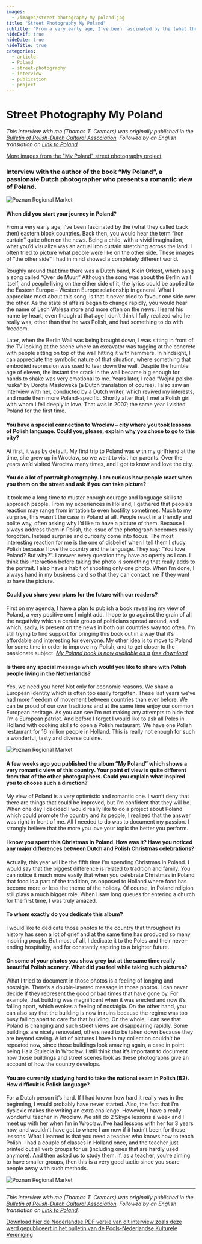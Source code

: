 ```yaml
---
images:
  - /images/street-photography-my-poland.jpg
title: "Street Photography My Poland"
subtitle: "From a very early age, I’ve been fascinated by the (what they called back then) eastern block countries. Back then, you would hear the term “iron curtain” quite often on the news. Being a child, with a vivid imagination, what you’d visualize was an actual iron curtain stretching across the land."
hideExif: true
hideDate: true
hideTitle: true
categories:
  - article
  - Poland
  - street-photography
  - interview
  - publication
  - project
---
```


# Street Photography My Poland

_This interview with me (Thomas T. Cremers) was originally published in the [Bulletin of Polish-Dutch Cultural Association](https://pnkv.nl). Followed by an English translation on [Link to Poland](https://linktopoland.com/en/my-poland-by-thomas-cremers-dutch-photographer/)._

[More images from the "My Poland" street photography project](/tags/my-poland)

### Interview with the author of the book “My Poland”, a passionate Dutch photographer who presents a romantic view of Poland.

![Poznan Regional Market](/images/life-in-contrast/zonephotos-life-in-contrast-10.jpg)

#### When did you start your journey in Poland?

From a very early age, I’ve been fascinated by the (what they called back then) eastern block countries. Back then, you would hear the term “iron curtain” quite often on the news. Being a child, with a vivid imagination, what you’d visualize was an actual iron curtain stretching across the land. I often tried to picture what people were like on the other side. These images of “the other side” I had in mind showed a completely different world.

Roughly around that time there was a Dutch band, Klein Orkest, which sang a song called “Over de Muur.” Although the song was about the Berlin wall itself, and people living on the either side of it, the lyrics could be applied to the Eastern Europe – Western Europe relationship in general. What I appreciate most about this song, is that it never tried to favour one side over the other. As the state of affairs began to change rapidly, you would hear the name of Lech Walesa more and more often on the news. I learnt his name by heart, even though at that age I don’t think I fully realized who he really was, other than that he was Polish, and had something to do with freedom.

Later, when the Berlin Wall was being brought down, I was sitting in front of the TV looking at the scene where an excavator was tugging at the concrete with people sitting on top of the wall hitting it with hammers. In hindsight, I can appreciate the symbolic nature of that situation, where something that embodied repression was used to tear down the wall. Despite the humble age of eleven, the instant the crack in the wall became big enough for hands to shake was very emotional to me. Years later, I read “Wojna polsko-ruska” by Dorota Masłowska (a Dutch translation of course). I also saw an interview with her, conducted by a Dutch writer, which revived my interests, and made them more Poland-specific. Shortly after that, I met a Polish girl with whom I fell deeply in love. That was in 2007; the same year I visited Poland for the first time.

#### You have a special connection to Wroclaw – city where you took lessons of Polish language. Could you, please, explain why you chose to go to this city?

At first, it was by default. My first trip to Poland was with my girlfriend at the time, she grew up in Wrocław, so we went to visit her parents. Over the years we’d visited Wrocław many times, and I got to know and love the city.

#### You do a lot of portrait photography. I am curious how people react when you them on the street and ask if you can take picture?

It took me a long time to muster enough courage and language skills to approach people. From my experiences in Holland, I gathered that people’s reaction may range from irritation to even hostility sometimes. Much to my surprise, this wasn’t the case in Poland at all. People react in a friendly and polite way, often asking why I’d like to have a picture of them. Because I always address them in Polish, the issue of the photograph becomes easily forgotten. Instead surprise and curiosity come into focus. The most interesting reaction for me is the one of disbelief when I tell them I study Polish because I love the country and the language. They say: “You love Poland? But why?”. I answer every question they have as openly as I can. I think this interaction before taking the photo is something that really adds to the portrait. I also have a habit of shooting only one photo. When I’m done, I always hand in my business card so that they can contact me if they want to have the picture.

#### Could you share your plans for the future with our readers?

First on my agenda, I have a plan to publish a book revealing my view of Poland, a very positive one I might add. I hope to go against the grain of all the negativity which a certain group of politicians spread around, and which, sadly, is present on the news in both our countries way too often. I’m still trying to find support for bringing this book out in a way that it’s affordable and interesting for everyone. My other idea is to move to Poland for some time in order to improve my Polish, and to get closer to the passionate subject.
_[My Poland book is now available as a free download](http://www.blurb.com/b/2698426-my-poland?ebook=377132)_

#### Is there any special message which would you like to share with Polish people living in the Netherlands?

Yes, we need you here! Not only for economic reasons. We share a European identity which is often too easily forgotten. These last years we’ve had more freedom of movement between countries than ever before. We can be proud of our own traditions and at the same time enjoy our common European heritage. As you can see I’m not making any attempts to hide that I’m a European patriot. And before I forget I would like to ask all Poles in Holland with cooking skills to open a Polish restaurant. We have one Polish restaurant for 16 million people in Holland. This is really not enough for such a wonderful, tasty and diverse cuisine.

![Poznan Regional Market](/images/life-in-contrast/zonephotos-life-in-contrast-13.jpg)

#### A few weeks ago you published the album “My Poland” which shows a very romantic view of this country. Your point of view is quite different from that of the other photographers. Could you explain what inspired you to choose such a direction?

My view of Poland is a very optimistic and romantic one. I won’t deny that there are things that could be improved, but I’m confident that they will be. When one day I decided I would really like to do a project about Poland which could promote the country and its people, I realized that the answer was right in front of me. All I needed to do was to document my passion. I strongly believe that the more you love your topic the better you perform.

#### I know you spent this Christmas in Poland. How was it? Have you noticed any major differences between Dutch and Polish Christmas celebrations?

Actually, this year will be the fifth time I’m spending Christmas in Poland. I would say that the biggest difference is related to tradition and family. You can notice it much more easily that when you celebrate Christmas in Poland that food is a part of the tradition, as opposed to Holland where food has become more or less the theme of the holiday. Of course, in Poland religion still plays a much bigger role. When I saw long queues for entering a church for the first time, I was truly amazed.

#### To whom exactly do you dedicate this album?

I would like to dedicate those photos to the country that throughout its history has seen a lot of grief and at the same time has produced so many inspiring people. But most of all, I dedicate it to the Poles and their never-ending hospitality, and for constantly aspiring to a brighter future.

#### On some of your photos you show grey but at the same time really beautiful Polish scenery. What did you feel while taking such pictures?

What I tried to document in those photos is a feeling of longing and nostalgia. There’s a double-layered message in those photos. I can never decide if they represent the good or bad times that have gone by. For example, that building was magnificent when it was erected and now it’s falling apart, which evokes a feeling of nostalgia. On the other hand, you can also say that the building is now in ruins because the regime was too busy falling apart to care for that building. On the whole, I can see that Poland is changing and such street views are disappearing rapidly. Some buildings are nicely renovated, others need to be taken down because they are beyond saving. A lot of pictures I have in my collection couldn’t be repeated now, since those buildings look amazing again, a case in point being Hala Stulecia in Wrocław. I still think that it’s important to document how those buildings and street scenes look as these photographs give an account of how the country develops.

#### You are currently studying hard to take the national exam in Polish (B2). How difficult is Polish language?

For a Dutch person it’s hard. If I had known how hard it really was in the beginning, I would probably have never started. Also, the fact that I’m dyslexic makes the writing an extra challenge. However, I have a really wonderful teacher in Wrocław. We still do 2 Skype lessons a week and I meet up with her when I’m in Wrocław. I’ve had lessons with her for 3 years now, and wouldn’t have got to where I am now if it hadn’t been for those lessons. What I learned is that you need a teacher who knows how to teach Polish. I had a couple of classes in Holland once, and the teacher just printed out all verb groups for us (including ones that are hardly used anymore). And then asked us to study them. If, as a teacher, you’re aiming to have smaller groups, then this is a very good tactic since you scare people away with such methods.

![Poznan Regional Market](/images/life-in-contrast/zonephotos-life-in-contrast-11.jpg)

---

_This interview with me (Thomas T. Cremers) was originally published in the [Bulletin of Polish-Dutch Cultural Association](https://pnkv.nl). Followed by an English translation on [Link to Poland](https://linktopoland.com/en/my-poland-by-thomas-cremers-dutch-photographer/)._

[Download hier de Nederlandse PDF versie van dit interview zoals deze werd gepubliceert in het bulletin van de Pools-Nederlandse Kulturele Vereniging](/Thomas_Cremers_Wrocław-werd-mijn-tweede-thuis_Biuletyn.pdf)
